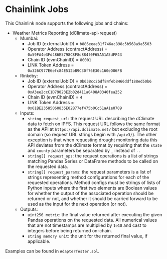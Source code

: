 # Chainlink Jobs

This Chainlink node supports the following jobs and chains:

- Weather Metrics Reporting (dClimate-api-request)
    - Mumbai: 
        - Job ID (externalJobID)              = `b886eeae31f746ac898c5b568a9a5503`
        - Operator Address (contractAddress)  = `0x59FA4e3Fd486E5798C8F8d884f0F65A51A5dFF43`
        - Chain ID (evmChainID)               = `80001`
        - LINK Token Address                  = `0x326C977E6efc84E512bB9C30f76E30c160eD06FB`
    - Rinkeby: 
        - Job ID (externalJobID)              = `0b638cc2bdf84feb8466ddf188ed50b6`
        - Operator Address (contractAddress)  = `0xA3ee2ccC1D79023E2b02d411a0408A0340fea252`
        - Chain ID (evmChainID)               = `4`
        - LINK Token Address                  = `0x01BE23585060835E02B77ef475b0Cc51aA1e0709`
    - Inputs: 
        - `string request_url`: the request URL describing the dClimate data to fetch on IPFS. This request URL follows the same format as the API at `https://api.dclimate.net/` but excluding the root domain (so request URL strings begin with `/apiv3/`). The other exception is that when requesting drought monitoring data this API deviates from the dClimate format by requiring that the `state` and `county` parameters be separated by `_` instead of `-`.
        - `string[] request_ops`: the request operations is a list of strings matching Pandas Series or DataFrame methods to be called on the requested data. 
        - `string[] request_params`: the request parameters is a list of strings representing method configurations for each of the requested operations. Method configs must be strings of lists of Python inputs where the first two elements are Boolean values for whether the output of the associated operation should be returned or not, and whether it should be carried forward to be used as the input for the next operation (or not).
    - Outputs:
        - `uint256 metric`: the final value returned after executing the given Pandas operations on the requested data. All numerical values that are not timestamps are multiplied by `1e18` and cast to integers before being returned on-chain.
        - `string memory unit`: the unit for the returned final value, if applicable. 

Examples can be found in `AdapterTester.sol`.